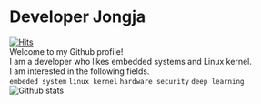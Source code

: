 # Developer Jongja

[![Hits](https://hits.seeyoufarm.com/api/count/incr/badge.svg?url=https%3A%2F%2Fgithub.com%2Fjongja%2Fjongja)](https://hits.seeyoufarm.com)  
Welcome to my Github profile!  
I am a developer who likes embedded systems and Linux kernel.  
I am interested in the following fields.  
`embeded system` `linux kernel` `hardware security` `deep learning`  
![Github stats](https://github-readme-stats.vercel.app/api?username=jongja&show_icons=true&hide_border=true) 

